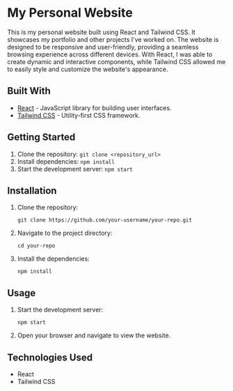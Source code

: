 # My Personal Website

This is my personal website built using React and Tailwind CSS. It showcases my portfolio and other projects I've worked on. The website is designed to be responsive and user-friendly, providing a seamless browsing experience across different devices. 
With React, I was able to create dynamic and interactive components, while Tailwind CSS allowed me to easily style and customize the website's appearance.

## Built With

- [React](https://reactjs.org/) - JavaScript library for building user interfaces.
- [Tailwind CSS](https://tailwindcss.com/) - Utility-first CSS framework.

## Getting Started

1. Clone the repository: `git clone <repository_url>`
2. Install dependencies: `npm install`
3. Start the development server: `npm start`

## Installation

1. Clone the repository:
    ```
    git clone https://github.com/your-username/your-repo.git
    ```

2. Navigate to the project directory:
    ```
    cd your-repo
    ```

3. Install the dependencies:
    ```
    npm install
    ```

## Usage

1. Start the development server:
    ```
    npm start
    ```

2. Open your browser and navigate to view the website.

## Technologies Used

- React
- Tailwind CSS

